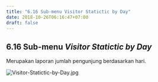 ```yaml
---
title: "6.16 Sub-menu Visitor Statictic by Day"
date: 2018-10-26T06:16:47+07:00
draft: false
---
```


## 6.16 Sub-menu _Visitor Statictic by Day_

Merupakan laporan jumlah pengunjung berdasarkan hari.

![Visitor-Statictic-by-Day.jpg](/assets/Visitor-Statictic-by-Day.jpg)